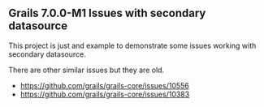 ## Grails 7.0.0-M1 Issues with secondary datasource 
This project is just and example to demonstrate some issues working with secondary datasource. 



There are other similar issues but they are old.  
- https://github.com/grails/grails-core/issues/10556
- https://github.com/grails/grails-core/issues/10383




